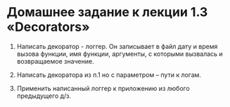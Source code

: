 # Домашнее задание к лекции 1.3 «Decorators»

1. Написать декоратор - логгер. Он записывает в файл дату и время вызова функции, имя функции, аргументы, с которыми вызвалась и возвращаемое значение.

2. Написать декоратора из п.1 но с параметром – пути к логам.

3. Применить написанный логгер к приложению из любого предыдущего д/з.